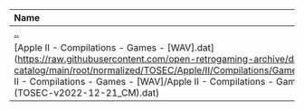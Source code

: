 |Name|Size|
|:---|---:|
|[..](../index.html)|DIR|
|[Apple II - Compilations - Games - [WAV].dat](https://raw.githubusercontent.com/open-retrogaming-archive/dat-catalog/main/root/normalized/TOSEC/Apple/II/Compilations/Games/[WAV]/Apple II - Compilations - Games - [WAV]/Apple II - Compilations - Games - [WAV] (TOSEC-v2022-12-21_CM).dat)|6507|

